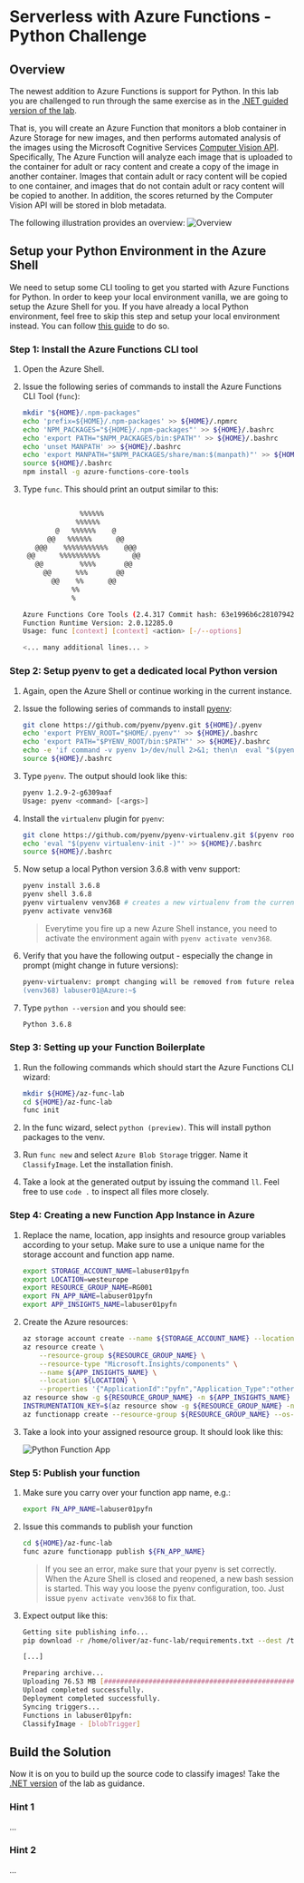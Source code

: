 # Serverless with Azure Functions - Python Challenge

## Overview

The newest addition to Azure Functions is support for Python. In this lab you are challenged to run through the same exercise as in the [.NET guided version of the lab](./serverless.md).

That is, you will create an Azure Function that monitors a blob container in Azure Storage for new images, and then performs automated analysis of the images using the Microsoft Cognitive Services [Computer Vision API](https://www.microsoft.com/cognitive-services/en-us/computer-vision-api). Specifically, The Azure Function will analyze each image that is uploaded to the container for adult or racy content and create a copy of the image in another container. Images that contain adult or racy content will be copied to one container, and images that do not contain adult or racy content will be copied to another. In addition, the scores returned by the Computer Vision API will be stored in blob metadata.

The following illustration provides an overview:
![Overview](./media/overview.png)

## Setup your Python Environment in the Azure Shell

We need to setup some CLI tooling to get you started with Azure Functions for Python. In order to keep your local environment vanilla, we are going to setup the Azure Shell for you. If you have already a local Python environment, feel free to skip this step and setup your local environment instead. You can follow [this guide](https://docs.microsoft.com/en-us/azure/azure-functions/functions-create-first-function-python) to do so.

### Step 1: Install the Azure Functions CLI tool

1. Open the Azure Shell.
1. Issue the following series of commands to install the Azure Functions CLI Tool (`func`):

    ```sh
    mkdir "${HOME}/.npm-packages"
    echo 'prefix=${HOME}/.npm-packages' >> ${HOME}/.npmrc
    echo 'NPM_PACKAGES="${HOME}/.npm-packages"' >> ${HOME}/.bashrc
    echo 'export PATH="$NPM_PACKAGES/bin:$PATH"' >> ${HOME}/.bashrc
    echo 'unset MANPATH' >> ${HOME}/.bashrc
    echo 'export MANPATH="$NPM_PACKAGES/share/man:$(manpath)"' >> ${HOME}/.bashrc
    source ${HOME}/.bashrc
    npm install -g azure-functions-core-tools
    ```

1. Type `func`. This should print an output similar to this:

    ```sh

                  %%%%%%
                 %%%%%%
            @   %%%%%%    @
          @@   %%%%%%      @@
       @@@    %%%%%%%%%%%    @@@
     @@      %%%%%%%%%%        @@
       @@         %%%%       @@
         @@      %%%       @@
           @@    %%      @@
                %%
                %

    Azure Functions Core Tools (2.4.317 Commit hash: 63e1996b6c281079427e7c9b8a0a1c633988a195)
    Function Runtime Version: 2.0.12285.0
    Usage: func [context] [context] <action> [-/--options]

    <... many additional lines... >
    ```

### Step 2: Setup pyenv to get a dedicated local Python version

1. Again, open the Azure Shell or continue working in the current instance.

1. Issue the following series of commands to install [pyenv](https://github.com/pyenv/pyenv):

    ```sh
    git clone https://github.com/pyenv/pyenv.git ${HOME}/.pyenv
    echo 'export PYENV_ROOT="$HOME/.pyenv"' >> ${HOME}/.bashrc
    echo 'export PATH="$PYENV_ROOT/bin:$PATH"' >> ${HOME}/.bashrc
    echo -e 'if command -v pyenv 1>/dev/null 2>&1; then\n  eval "$(pyenv init -)"\nfi' >> ${HOME}/.bashrc
    source ${HOME}/.bashrc
    ```

1. Type `pyenv`. The output should look like this:

   ```sh
   pyenv 1.2.9-2-g6309aaf
   Usage: pyenv <command> [<args>]
   ```

1. Install the `virtualenv` plugin for `pyenv`:

    ```sh
    git clone https://github.com/pyenv/pyenv-virtualenv.git $(pyenv root)/plugins/pyenv-virtualenv
    echo 'eval "$(pyenv virtualenv-init -)"' >> ${HOME}/.bashrc
    source ${HOME}/.bashrc
    ```

1. Now setup a local Python version 3.6.8 with venv support:

    ```sh
    pyenv install 3.6.8
    pyenv shell 3.6.8
    pyenv virtualenv venv368 # creates a new virtualenv from the current version
    pyenv activate venv368
    ```

    > Everytime you fire up a new Azure Shell instance, you need to activate the environment again with `pyenv activate venv368`.

2. Verify that you have the following output - especially the change in prompt (might change in future versions):

    ```sh
    pyenv-virtualenv: prompt changing will be removed from future release. configure `export PYENV_VIRTUALENV_DISABLE_PROMPT=1' to simulate the behavior.
    (venv368) labuser01@Azure:~$
    ```

3. Type `python --version` and you should see:

    ```sh
    Python 3.6.8
    ```

### Step 3: Setting up your Function Boilerplate

1. Run the following commands which should start the Azure Functions CLI wizard:

    ```sh
    mkdir ${HOME}/az-func-lab
    cd ${HOME}/az-func-lab
    func init
    ```

1. In the func wizard, select `python (preview)`. This will install python packages to the venv.

1. Run `func new` and select `Azure Blob Storage` trigger. Name it `ClassifyImage`. Let the installation finish.

1. Take a look at the generated output by issuing the command `ll`. Feel free to use `code .` to inspect all files more closely.

### Step 4: Creating a new Function App Instance in Azure 

1. Replace the name, location, app insights and resource group variables according to your setup. Make sure to use a unique name for the storage account and function app name.

    ```sh
    export STORAGE_ACCOUNT_NAME=labuser01pyfn
    export LOCATION=westeurope
    export RESOURCE_GROUP_NAME=RG001
    export FN_APP_NAME=labuser01pyfn
    export APP_INSIGHTS_NAME=labuser01pyfn
    ```

1. Create the Azure resources:

    ```sh
    az storage account create --name ${STORAGE_ACCOUNT_NAME} --location ${LOCATION} --resource-group ${RESOURCE_GROUP_NAME} --sku Standard_LRS
    az resource create \
        --resource-group ${RESOURCE_GROUP_NAME} \
        --resource-type "Microsoft.Insights/components" \
        --name ${APP_INSIGHTS_NAME} \
        --location ${LOCATION} \
        --properties '{"ApplicationId":"pyfn","Application_Type":"other", "Flow_Type":"Redfield", "Request_Source":"IbizaAIExtension"}'
    az resource show -g ${RESOURCE_GROUP_NAME} -n ${APP_INSIGHTS_NAME} --resource-type "Microsoft.Insights/components" --query properties.InstrumentationKey
    INSTRUMENTATION_KEY=$(az resource show -g ${RESOURCE_GROUP_NAME} -n ${APP_INSIGHTS_NAME} --resource-type "Microsoft.Insights/components" --query properties.InstrumentationKey -o tsv)
    az functionapp create --resource-group ${RESOURCE_GROUP_NAME} --os-type Linux --consumption-plan-location ${LOCATION} --app-insights ${APP_INSIGHTS_NAME} --app-insights-key ${INSTRUMENTATION_KEY} --runtime python --name ${FN_APP_NAME} --storage-account ${STORAGE_ACCOUNT_NAME}
    ```

1. Take a look into your assigned resource group. It should look like this:

    ![Python Function App](./media/py-fn-app-rg-view.png)

### Step 5: Publish your function

1. Make sure you carry over your function app name, e.g.:

    ```sh
    export FN_APP_NAME=labuser01pyfn
    ```

1. Issue this commands to publish your function

    ```sh
    cd ${HOME}/az-func-lab
    func azure functionapp publish ${FN_APP_NAME}
    ```

    > If you see an error, make sure that your pyenv is set correctly. When the Azure Shell is closed and reopened, a new bash session is started. This way you loose the pyenv configuration, too. Just issue `pyenv activate venv368` to fix that.

1. Expect output like this:

    ```sh
    Getting site publishing info...
    pip download -r /home/oliver/az-func-lab/requirements.txt --dest /tmp/azureworkerb7ae3m95

    [...]

    Preparing archive...
    Uploading 76.53 MB [##############################################################################]
    Upload completed successfully.
    Deployment completed successfully.
    Syncing triggers...
    Functions in labuser01pyfn:
    ClassifyImage - [blobTrigger]
    ```

## Build the Solution

Now it is on you to build up the source code to classify images! Take the [.NET version](./serverless.md) of the lab as guidance.

### Hint 1

...

### Hint 2

...